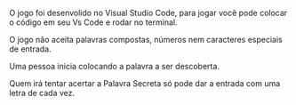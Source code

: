 O jogo foi desenvolido no Visual Studio Code, para jogar você pode colocar o código em seu Vs Code e rodar no terminal.

O jogo não aceita palavras compostas, números nem caracteres especiais de entrada.

Uma pessoa inicia colocando a palavra a ser descoberta. 

Quem irá tentar acertar a Palavra Secreta só pode dar a entrada com uma letra de cada vez.
